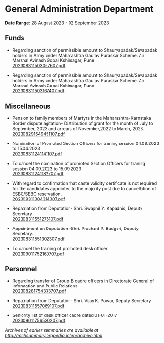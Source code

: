 # General Administration Department

**Date Range**: 28 August 2023 - 02 September 2023


## Funds
- Regarding sanction of permissible amount to Shauryapadak/Sevapadak holders in Army under Maharashtra Gaurav Puraskar Scheme. Air Marshal Avinash Gopal Kshirsagar, Pune\
  [202308311503067607.pdf](https://gr.maharashtra.gov.in/Site/Upload/Government%20Resolutions/English/202308311503067607.pdf)

- Regarding sanction of permissible amount to Shauryapadak/Sevapadak holders in Army under Maharashtra Gaurav Puraskar Scheme. Air Marshal Avinash Gopal Kshirsagar, Pune\
  [202308311503167407.pdf](https://gr.maharashtra.gov.in/Site/Upload/Government%20Resolutions/English/202308311503167407.pdf)

## Miscellaneous
- Pension to family members of Martyrs in the Maharashtra-Karnataka Border dispute agitation- Distribution of grant for the month of July to September, 2023 and arrears of November,2022 to March, 2023.\
  [202308291549451107.pdf](https://gr.maharashtra.gov.in/Site/Upload/Government%20Resolutions/English/202308291549451107.pdf)

- Nomination of Promoted Section Officers for traning session 04.09.2023 to 15.04.2023\
  [202308311241141107.pdf](https://gr.maharashtra.gov.in/Site/Upload/Government%20Resolutions/English/202308311241141107.pdf)

- To cancel the nomination of promoted Section Officers for traning session 04.09.2023 to 15.09.2023\
  [202308311241182707.pdf](https://gr.maharashtra.gov.in/Site/Upload/Government%20Resolutions/English/202308311241182707.pdf)

- With regard to confirmation that caste validity certificate is not required for the candidates appointed to the majority post due to cancellation of ESBC/SEBC reservation.\
  [202308311304314307.pdf](https://gr.maharashtra.gov.in/Site/Upload/Government%20Resolutions/English/202308311304314307.pdf)

- Repatriation from Deputation- Shri. Swapnil Y. Kapadnis, Deputy Secretary\
  [202308311551276107.pdf](https://gr.maharashtra.gov.in/Site/Upload/Government%20Resolutions/English/202308311551276107.pdf)

- Appointment on Deputation -Shri. Prashant P. Badgeri, Deputy Secretary.\
  [202308311551302307.pdf](https://gr.maharashtra.gov.in/Site/Upload/Government%20Resolutions/English/202308311551302307.pdf)

- To cancel the training of promoted desk officer\
  [202309011752160707.pdf](https://gr.maharashtra.gov.in/Site/Upload/Government%20Resolutions/English/202309011752160707.pdf)

## Personnel
- Regarding transfer of Group-B cadre officers in Directorate General of Information and Public Relations\
  [202308281754333707.pdf](https://gr.maharashtra.gov.in/Site/Upload/Government%20Resolutions/English/202308281754333707.pdf)

- Repatriation from Deputation- Shri. Vijay K. Powar, Deputy Secretary\
  [202308311557069107.pdf](https://gr.maharashtra.gov.in/Site/Upload/Government%20Resolutions/English/202308311557069107.pdf)

- Seniority list of desk officer cadre dated 01-01-2017\
  [202309011756530207.pdf](https://gr.maharashtra.gov.in/Site/Upload/Government%20Resolutions/English/202309011756530207.pdf)


*Archives of earlier summaries are available at http://mahsummary.orgpedia.in/en/archive.html*
